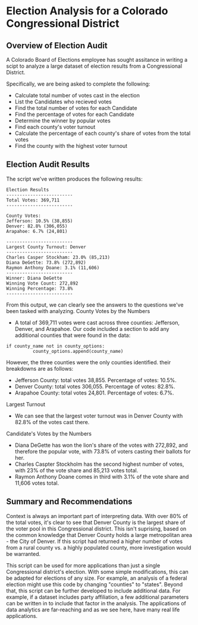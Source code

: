 # Election Analysis for a Colorado Congressional District

## Overview of Election Audit
A Colorado Board of Elections employee has sought assitance in writing a scipt to analyze a large dataset of election results from a Congressional District. 

Specifically, we are being asked to complete the following: 
- Calculate total number of votes cast in the election 
- List the Candidates who recieved votes
- Find the total number of votes for each Candidate
- Find the percentage of votes for each Candidate
- Determine the winner by popular votes
- Find each county's voter turnout 
- Calculate the percentage of each county's share of votes from the total votes
- Find the county with the highest voter turnout 

## Election Audit Results
The script we've written produces the following results:

```
Election Results
-------------------------
Total Votes: 369,711
-------------------------

County Votes:
Jefferson: 10.5% (38,855)
Denver: 82.8% (306,055)
Arapahoe: 6.7% (24,801)

-------------------------
Largest County Turnout: Denver
-------------------------
Charles Casper Stockham: 23.0% (85,213)
Diana DeGette: 73.8% (272,892)
Raymon Anthony Doane: 3.1% (11,606)
-------------------------
Winner: Diana DeGette
Winning Vote Count: 272,892
Winning Percentage: 73.8%
-------------------------
```
From this output, we can clearly see the answers to the questions we've been tasked with analyzing. 
County Votes by the Numbers
- A total of 369,711 votes were cast across three counties: Jefferson, Denver, and Arapahoe. Our code included a section to add any additional counties that were found in the data: 
 ```
 if county_name not in county_options:
           county_options.append(county_name)
 ```
However, the three counties were the only counties identified. their breakdowns are as follows:
- Jefferson County: total votes 38,855. Percentage of votes: 10.5%.
- Denver County: total votes 306,055. Percentage of votes: 82.8%. 
- Arapahoe County: total votes 24,801. Percentage of votes: 6.7%. 

Largest Turnout
- We can see that the largest voter turnout was in Denver County with 82.8% of the votes cast there. 

Candidate's Votes by the Numbers 
- Diana DeGette has won the lion's share of the votes with 272,892, and therefore the popular vote, with 73.8% of voters casting their ballots for her. 
- Charles Caspter Stockholm has the second highest number of votes, with 23% of the vote share and 85,213 votes total. 
- Raymon Anthony Doane comes in third with 3.1% of the vote share and 11,606 votes total.


## Summary and Recommendations
Context is always an important part of interpreting data. With over 80% of the total votes, it's clear to see that Denver County is the largest share of the voter pool in this Congressional district. This isn't suprising, based on the common knowledge that Denver County holds a large metropolitan area - the City of Denver. If this script had returned a higher number of votes from a rural county vs. a highly populated county, more investigation would be warranted. 

This script can be used for more applications than just a single Congressional district's election. With some simple modifications, this can be adapted for elections of any size. For example, an analysis of a federal election might use this code by changing "counties" to "states". Beyond that, this script can be further developed to include additional data. For example, if a dataset includes party affiliation, a few additional parameters can be written in to include that factor in the analysis. The applications of data analytics are far-reaching and as we see here, have many real life applications. 
